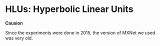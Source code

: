 # HLUs: Hyperbolic Linear Units



**Causion**

Since the experiments were done in 2015, the version of MXNet we used was very old.








